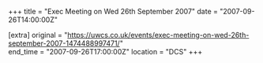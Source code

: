 +++
title = "Exec Meeting on Wed 26th September 2007"
date = "2007-09-26T14:00:00Z"

[extra]
original = "https://uwcs.co.uk/events/exec-meeting-on-wed-26th-september-2007-1474488997471/"    
end_time = "2007-09-26T17:00:00Z"
location = "DCS"
+++



